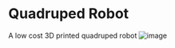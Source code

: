 # Quadruped Robot
A low cost 3D printed quadruped robot
![image](https://github.com/user-attachments/assets/2c490bad-ca63-46d8-9805-a4876dbd54d2)
